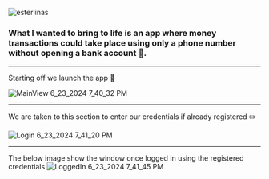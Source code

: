 
![esterlinas](https://github.com/andresafag/bank/assets/99931537/6e836f85-c875-40fb-b9f1-ffa9e7abe5f5)

### What I wanted to bring to life is an app where money transactions could take place using only a phone number without opening a bank account :bank:.

***

Starting off we launch the app :rocket:

![MainView 6_23_2024 7_40_32 PM](https://github.com/andresafag/bank/assets/99931537/2b5488a5-e5d8-4ffb-99af-a3bd1514cc8e)

***
We are taken to this section to enter our credentials if already registered :pencil2:

![Login 6_23_2024 7_41_20 PM](https://github.com/andresafag/bank/assets/99931537/773306c6-0079-4125-899d-dcee041ab36a)

***
The below image show the window once logged in using the registered credentials
![LoggedIn 6_23_2024 7_41_45 PM](https://github.com/andresafag/bank/assets/99931537/f79e910f-c0f0-4a6b-81bc-34c85c34e9ef)

